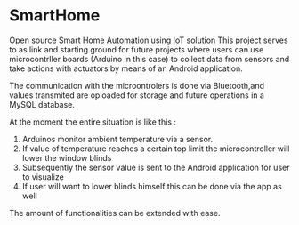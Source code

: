 # SmartHome

Open source Smart Home Automation using IoT solution
This project serves to as link and starting ground for future projects where users can use microcontrller boards (Arduino in this case)
to collect data from sensors and take actions with actuators by means of an Android application.

The communication with the microontrolers is done via Bluetooth,and values transmited are oploaded for storage and future operations 
in a MySQL database.

At the moment the entire situation is like this :
1. Arduinos monitor ambient temperature via a sensor. 
2. If value of temperature reaches a certain top limit the microcontroller will lower the window blinds
3. Subsequently the sensor value is sent to the Android application for user to visualize 
4. If user will want to lower blinds himself this can be done via the app as well

The amount of functionalities can be extended with ease. 
